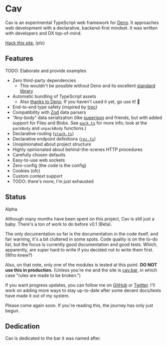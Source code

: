 # Cav

Cav is an experimental TypeScript web framework for [Deno](https://deno.land).
It approaches web development with a declarative, backend-first mindset. It was
written with developers and DX top-of-mind.

[Hack this site.](https://cav.bar) (plz)

## Features 

TODO: Elaborate and provide examples

- Zero third-party dependencies
  - This wouldn't be possible without Deno and its excellent [standard library](https://deno.land/std)
- Automatic bundling of TypeScript assets
  - Also [thanks to Deno](https://deno.land/manual/typescript/runtime.md). If
    you haven't used it yet, go use it! 🦕
- End-to-end type safety (inspired by [trpc](https://trpc.io))
- Compatibility with [Zod](https://github.com/colinhacks/zod) data parsers
- "Any-body" data serialization (like [superjson](https://github.com/blitzjs/superjson) and friends, but with added support for Files and Blobs. See [`pack.ts`](./pack.ts) for more info; look at the `packBody` and `unpackBody` functions.)
- Declarative routing ([`stack.ts`](./stack.ts))
- Declarative endpoint definitions ([`rpc.ts`](./rpc.ts))
- Unopinionated about project structure
- Highly opinionated about behind-the-scenes HTTP procedures
- Carefully chosen defaults
- Easy-to-use web sockets
- Zero-config (the code is the config)
- Cookies (ofc)
- Custom context support
- TODO: there's more, I'm just exhausted

## Status

Alpha.

Although many months have been spent on this project, Cav is still just a baby. There's a ton of work to do before v0.1 (Beta).

The only documentation so far is the documentation in the code itself, and fair
warning, it's a bit cluttered in some spots. Code quality is on the to-do list,
but the focus is currently good documentation and good tests. Which, apparently,
are *super* hard to write if you decided not to write them first. (Who knew?)

Also, on that note, only one of the modules is tested at this point. **DO NOT use this
in production.** (Unless you're me and the site is [cav.bar](https://cav.bar),
in which case "rules are made to be broken.")

If you want progress updates, you can follow me on
[GitHub](https://github.com/connorlogin) or
[Twitter](https://twitter.com/connorlogin). I'll work on adding more ways to
stay up-to-date after some decent docs/tests have made it out of my system.

Please come again soon. If you're reading this, the journey has only just begun.

## Dedication

Cav is dedicated to the bar it was named after.
